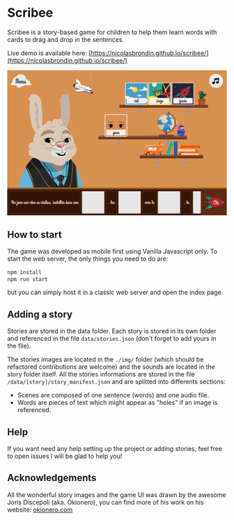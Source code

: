 # Scribee
Scribee is a story-based game for children to help them learn words with cards to drag and drop in the sentences.

Live demo is available here: [https://nicolasbrondin.github.io/scribee/](https://nicolasbrondin.github.io/scribee/)

![Project cover](docs/cover.png)

## How to start

The game was developed as mobile first using Vanilla Javascript only. To start the web server, the only things you need to do are:

```
npm install
npm run start
```

but you can simply host it in a classic web server and open the index page.

## Adding a story

Stories are stored in the data folder. Each story is stored in its own folder and referenced in the file `data/stories.json` (don't forget to add yours in the file).

The stories images are located in the `./img/` folder (which should be refactored contributions are welcome) and the sounds are located in the story folder itself. All the stories informations are stored in the file `/data/[story]/story_manifest.json` and are splitted into differents sections:

- Scenes are composed of one sentence (words) and one audio file.
- Words are pieces of text which might appear as "holes" if an image is referenced.

## Help

If you want need any help setting up the project or adding stories, feel free to open issues I will be glad to help you!

## Acknowledgements
All the wonderful story images and the game UI was drawn by the awesome Joris Discepoli (aka. Okionero), you can find more of his work on his website: [okionero.com](http://okionero.com/)
